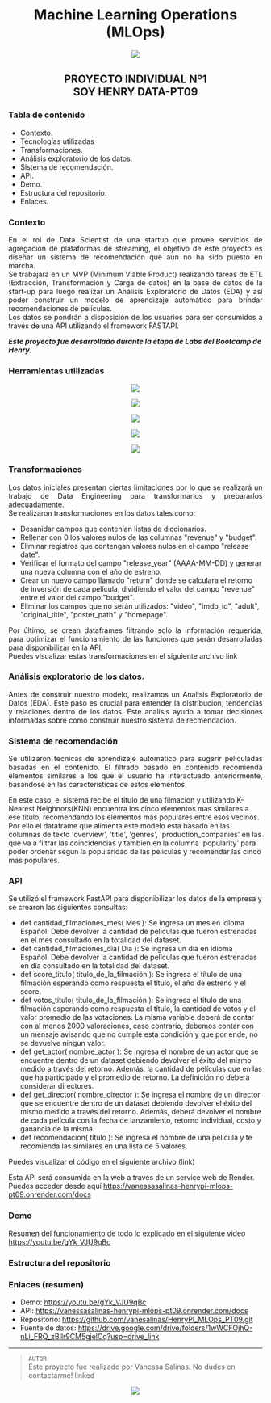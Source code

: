 # <h1 align=center> **Machine Learning Operations (MLOps)** </h1>
<p align="center"><img src=https://d31uz8lwfmyn8g.cloudfront.net/Assets/logo-henry-white-lg.png></p>

## <p align="center">PROYECTO INDIVIDUAL Nº1<br/>SOY HENRY DATA-PT09</p>

### Tabla de contenido
+	Contexto.
+	Tecnologías utilizadas
+	Transformaciones.
+	Análisis exploratorio de los datos.
+	Sistema de recomendación.
+	API.
+	Demo.
+	Estructura del repositorio.
+	Enlaces.

### Contexto

<p align="justify">En el rol de Data Scientist de una startup que provee servicios de agregación de plataformas de streaming, el objetivo de este proyecto  es diseñar un sistema de recomendación que aún no ha sido puesto en marcha.<br/>
Se trabajará en un MVP (Minimum Viable Product) realizando tareas de ETL (Extracción, Transformación y Carga de datos) en la base de datos de la start-up para luego realizar un Análisis Exploratorio de Datos (EDA) y así poder construir un modelo de aprendizaje automático para brindar recomendaciones de películas.<br/>
Los datos se pondrán a disposición de los usuarios para ser consumidos a través de una API utilizando el framework FASTAPI.<br/></p>

***Este proyecto fue desarrollado durante la etapa de Labs del Bootcamp de Henry.*** 

### Herramientas utilizadas

<p align="center"><img src='./src/img/imagen1copia.png'></p>
<p align="center"><img src='./src/img/imagen2copia.png'></p>
<p align="center"><img src='./src/img/imagen3copia.png'></p>
<p align="center"><img src='./src/img/imagen4copia.png'></p>
<p align="center"><img src='./src/img/imagen5copia.png'></p>

### Transformaciones

<p align="justify">Los datos iniciales presentan ciertas limitaciones por lo que se realizará un trabajo de Data Engineering para transformarlos y prepararlos adecuadamente.<br/> 
Se realizaron transformaciones en los datos tales como:</p>  

+	Desanidar campos que contenían listas de diccionarios.
+	Rellenar con 0 los valores nulos de las columnas "revenue" y "budget".
+	Eliminar registros que contengan valores nulos en el campo "release date".
+	Verificar el formato del campo "release_year" (AAAA-MM-DD) y generar una nueva columna con el año de estreno.
+	Crear un nuevo campo llamado "return" donde se calculara el retorno de inversión de cada película, dividiendo el valor del campo "revenue" entre el valor del campo "budget".
+	Eliminar los campos que no serán utilizados: "video", "imdb_id", "adult", "original_title", "poster_path" y "homepage".<br/>

<p align="justify">Por último, se crean dataframes filtrando solo la información requerida, para optimizar el funcionamiento de las funciones que serán desarrolladas para disponibilizar en la API.<br/>
Puedes visualizar estas transformaciones en el siguiente archivo link</p>  

### Análisis exploratorio de los datos. ###

<p align="justify"> Antes de construir nuestro modelo, realizamos un Analisis Exploratorio de Datos (EDA). Este paso es crucial para entender la distribucion, tendencias y relaciones dentro de los datos. Este analisis ayudo a tomar decisiones informadas sobre como construir nuestro sistema de recmendacion. </p>

### Sistema de recomendación ###

<p align="justify"> Se utilizaron tecnicas de aprendizaje automatico para sugerir peliculadas basadas en el contenido. El filtrado basado en contenido recomienda elementos similares a los que el usuario ha interactuado anteriormente, basandose en las caracteristicas de estos elementos.<br/>

En este caso, el sistema recibe el titulo de una filmacion y utilizando K-Nearest Neighnors(KNN) encuentra los cinco elementos mas similares a ese titulo, recomendando los elementos mas populares entre esos vecinos. Por ello el dataframe que alimenta este modelo esta basado en las columnas de texto 'overview', 'title', 'genres', 'production_companies' en las que va a filtrar las coincidencias y tambien en la columna 'popularity' para poder ordenar segun la popularidad de las peliculas y recomendar las cinco mas populares.<br/>
</p>

### API ###
Se utilizó el framework FastAPI  para disponibilizar los datos de la empresa y se crearon las siguientes consultas:
+	def cantidad_filmaciones_mes( Mes ): Se ingresa un mes en idioma Español. Debe devolver la cantidad de películas que fueron estrenadas en el mes consultado en la totalidad del dataset.
+	def cantidad_filmaciones_dia( Dia ): Se ingresa un día en idioma Español. Debe devolver la cantidad de películas que fueron estrenadas en día consultado en la totalidad del dataset.
+	def score_titulo( titulo_de_la_filmación ): Se ingresa el título de una filmación esperando como respuesta el título, el año de estreno y el score.
+	def votos_titulo( titulo_de_la_filmación ): Se ingresa el título de una filmación esperando como respuesta el título, la cantidad de votos y el valor promedio de las votaciones. La misma variable deberá de contar con al menos 2000 valoraciones, caso contrario, debemos contar con un mensaje avisando que no cumple esta condición y que por ende, no se devuelve ningun valor.
+	def get_actor( nombre_actor ): Se ingresa el nombre de un actor que se encuentre dentro de un dataset debiendo devolver el éxito del mismo medido a través del retorno. Además, la cantidad de películas que en las que ha participado y el promedio de retorno. La definición no deberá considerar directores.
+	def get_director( nombre_director ): Se ingresa el nombre de un director que se encuentre dentro de un dataset debiendo devolver el éxito del mismo medido a través del retorno. Además, deberá devolver el nombre de cada película con la fecha de lanzamiento, retorno individual, costo y ganancia de la misma.
+	def recomendacion( titulo ): Se ingresa el nombre de una película y te recomienda las similares en una lista de 5 valores.
<p>Puedes visualizar el código en el siguiente archivo (link)<br/>
  
Esta API será consumida en la web a través de un service web de Render. Puedes acceder desde aquí https://vanessasalinas-henrypi-mlops-pt09.onrender.com/docs </p>  

### Demo ###
Resumen del funcionamiento de todo lo explicado en el siguiente video https://youtu.be/gYk_VJU9qBc

### Estructura del repositorio ###

### Enlaces (resumen)
+	Demo: https://youtu.be/gYk_VJU9qBc 
+	API: https://vanessasalinas-henrypi-mlops-pt09.onrender.com/docs 
+	Repositorio: https://github.com/vanesalinas/HenryPI_MLOps_PT09.git 
+	Fuente de datos: https://drive.google.com/drive/folders/1wWCFOjhQ-nLi_FRQ_zBIlr9CM5gjelCq?usp=drive_link

<hr> 

> `AUTOR`<br>
Este proyecto fue realizado por Vanessa Salinas. No dudes en contactarme! linked

<p align="center"><img src=https://d31uz8lwfmyn8g.cloudfront.net/Assets/logo-henry-white-lg.png></p>
